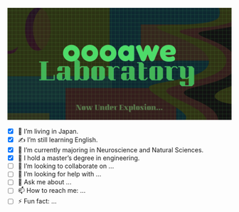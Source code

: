 ![oooawe Laboratory](/assets/oooaweLab.png)


- [x] 🔭 I’m living in Japan.
- [x] ✍️ I’m still learning English.
- [x] 🧪 I’m currently majoring in Neuroscience and Natural Sciences.
- [x] 📜 I hold a master’s degree in engineering.
- [ ] 🤝 I’m looking to collaborate on ...
- [ ] 🤔 I’m looking for help with ...
- [ ] 💬 Ask me about ... 
- [ ] 📫 How to reach me: ... 
- [ ] ⚡ Fun fact: ... 
